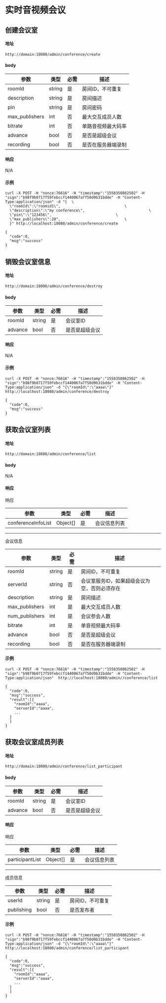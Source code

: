 # 实时音视频会议

## 创建会议室
#### 地址
```
http://domain:18080/admin/conference/create
```
#### body
| 参数 | 类型 | 必需 | 描述 |
| ------ | ------ | --- | ------ |
| roomId | string | 是 | 房间ID，不可重复 |
| description | string | 是 | 房间描述 |
| pin | string | 是 | 房间密码 |
| max_publishers | int | 否 | 最大交互成员人数 |
| bitrate | int | 否 |  单路音视频最大码率 |
| advance | bool | 否 | 是否是超级会议 |
| recording | bool | 否 | 是否在服务器端录制 |

#### 响应
N/A


#### 示例
```
curl -X POST -H "nonce:76616" -H "timestamp":"1558350862502" -H "sign":"b98f9b0717f59febccf1440067a7f50d9b31bdde" -H "Content-Type:application/json" -d "{  \
  \"roomId\":\"roomid1\",                             \
  \"description\":\"my conference\",                             \
  \"pin\":\"123456\",                             \
  \"max_publishers\":20",                             \
  }" http://localhost:18080/admin/conference/create

{
  "code":0,
  "msg":"success"
}
```

## 销毁会议室信息
#### 地址
```
http://domain:18080/admin/conference/destroy
```
#### body
| 参数 | 类型 | 必需 | 描述 |
| ------ | ------ | --- | ------ |
| roomId | string | 是 | 会议室ID |
| advance | bool | 否 | 是否是超级会议 |

#### 响应
N/A

#### 示例
```
curl -X POST -H "nonce:76616" -H "timestamp":"1558350862502" -H "sign":"b98f9b0717f59febccf1440067a7f50d9b31bdde" -H "Content-Type:application/json" -d "{\"roomId\":\"aaaa\"}" http://localhost:18080/admin/conference/destroy

{
  "code":0,
  "msg":"success"
}
```

## 获取会议室列表
#### 地址
```
http://domain:18080/admin/conference/list
```
#### body
N/A

#### 响应
响应

| 参数 | 类型 | 必需 | 描述 |
| ------ | ------ | --- | ------ |
| conferenceInfoList | Object[] | 是 | 会议信息列表 |

--------------

会议信息

| 参数 | 类型 | 必需 | 描述 |
| ------ | ------ | --- | ------ |
| roomId | string | 是 | 房间ID，不可重复 |
| serverId | string | 否 | 会议室服务ID，如果超级会议为空，否则必须存在 |
| description | string | 是 | 房间描述 |
| max_publishers | int | 是 | 最大交互成员人数 |
| num_publishers | int | 是 | 会议参会人数 |
| bitrate | int | 是 | 单音视频最大码率 |
| advance | bool | 否 | 是否是超级会议 |
| recording | bool | 否 | 是否在服务器端录制 |

#### 示例
```
curl -X POST -H "nonce:76616" -H "timestamp":"1558350862502" -H "sign":"b98f9b0717f59febccf1440067a7f50d9b31bdde" -H "Content-Type:application/json"  http://localhost:18080/admin//conference/list

{
  "code":0,
  "msg":"success",
  "result":[{
    "roomId":"aaaa",
    "serverId":"aaaa",
    ...
  }
  ]
}
```


## 获取会议室成员列表
#### 地址
```
http://domain:18080/admin/conference/list_participant
```
#### body
| 参数 | 类型 | 必需 | 描述 |
| ------ | ------ | --- | ------ |
| roomId | string | 是 | 会议室ID |
| advance | bool | 否 | 是否是超级会议 |

#### 响应
响应

| 参数 | 类型 | 必需 | 描述 |
| ------ | ------ | --- | ------ |
| participantList | Object[] | 是 | 会议信息列表 |

--------------

成员信息

| 参数 | 类型 | 必需 | 描述 |
| ------ | ------ | --- | ------ |
| userId | string | 是 | 房间ID，不可重复 |
| publishing | bool | 否 | 是否发布者 |

#### 示例
```
curl -X POST -H "nonce:76616" -H "timestamp":"1558350862502" -H "sign":"b98f9b0717f59febccf1440067a7f50d9b31bdde" -H "Content-Type:application/json" -d "{\"roomId\":\"aaaa\"}" http://localhost:18080/admin/conference/list_participant

{
  "code":0,
  "msg":"success",
  "result":[{
    "roomId":"aaaa",
    "serverId":"aaaa",
    ...
  }
  ]
}
```
